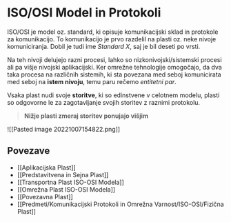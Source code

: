 # ISO/OSI Model in Protokoli
ISO/OSI je model oz. standard, ki opisuje komunikacijski sklad in protokole za komunikacijo. To komunikacijo je prvo razdelil na plasti oz. neke nivoje komuniciranja. Dobil je tudi ime *Standard X*, saj je bil deseti po vrsti. 

Na teh nivoji delujejo razni procesi, lahko so nizkonivojski/sistemski procesi ali pa višje nivojski aplikacijski. Ker omrežne tehnologije omogočajo, da dva taka procesa na različnih sistemih, ki sta povezana med seboj komunicirata med seboj na **istem nivoju**, temu paru rečemo *entitetni par*.

Vsaka plast nudi svoje **storitve**, ki so edinstvene v celotnem modelu, plasti so odgovorne le za zagotavljanje svojih storitev z raznimi protokolu.

>**Nižje plasti zmeraj storitev ponujajo višjim**

![[Pasted image 20221007154822.png]]

## Povezave
- [[Aplikacijska Plast]]
- [[Predstavitvena in Sejna Plast]]
- [[Transportna Plast ISO-OSI Modela]]
- [[Omrežna Plast ISO-OSI Modela]]
- [[Povezavna Plast]]
- [[Predmeti/Komunikacijski Protokoli in Omrežna Varnost/ISO-OSI/Fizična Plast]]
